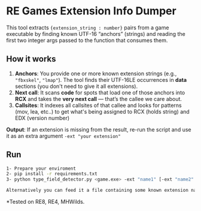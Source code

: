 # RE Games Extension Info Dumper

This tool extracts `{extension_string : number}` pairs from a game executable by finding known UTF-16 “anchors” (strings) and reading the first two integer args passed to the function that consumes them.

## How it works

1. **Anchors**: You provide one or more known extension strings (e.g., `"fbxskel"`, `"lmap"`). The tool finds their UTF-16LE occurrences in **data** sections (you don't need to give it all extensions).
2. **Next call**: It scans **code** for spots that load one of those anchors into **RCX** and takes the **very next call** — that’s the callee we care about.
3. **Callsites**: It indexes all callsites of that callee and looks for patterns (mov, lea, etc..) to get what's being assigned to RCX (holds string) and EDX (version number)

**Output**: If an extension is missing from the result, re-run the script and use it as an extra argument `-ext "your extension"`


## Run

```bash
1- Prepare your enviroment
2- pip install -r requirements.txt
3- python type_field_detector.py <game.exe> -ext "name1" [-ext "name2" ...] [-o output.json]

Alternatively you can feed it a file containing some known extension names, using `-F` or `--ext-file`
```

*Tested on RE8, RE4, MHWilds.
